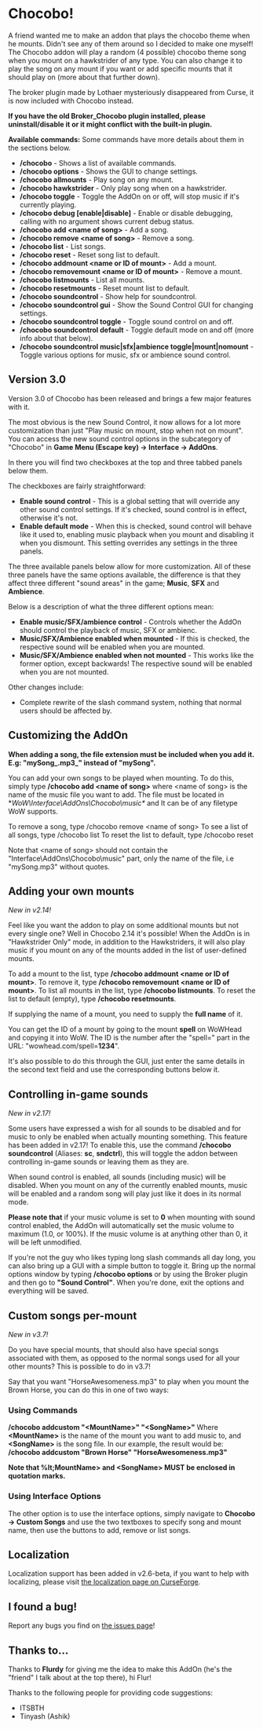 Chocobo!
========

A friend wanted me to make an addon that plays the chocobo theme when he mounts. Didn't see any of them around so I decided to make one myself!
The Chocobo addon will play a random (4 possible) chocobo theme song when you mount on a hawkstrider of any type.
You can also change it to play the song on any mount if you want or add specific mounts that it should play on (more about that further down).

The broker plugin made by Lothaer mysteriously disappeared from Curse, it is now included with Chocobo instead.

**If you have the old Broker_Chocobo plugin installed, please uninstall/disable it or it might conflict with the built-in plugin.**


**Available commands:**
Some commands have more details about them in the sections below.
 * **/chocobo** - Shows a list of available commands.
 * **/chocobo options** - Shows the GUI to change settings.
 * **/chocobo allmounts** - Play song on any mount.
 * **/chocobo hawkstrider** - Only play song when on a hawkstrider.
 * **/chocobo toggle** - Toggle the AddOn on or off, will stop music if it's currently playing.
 * **/chocobo debug [enable|disable]** - Enable or disable debugging, calling with no argument shows current debug status.
 * **/chocobo add &lt;name of song&gt;** - Add a song.
 * **/chocobo remove &lt;name of song&gt;** - Remove a song.
 * **/chocobo list** - List songs.
 * **/chocobo reset** - Reset song list to default.
 * **/chocobo addmount &lt;name or ID of mount&gt;** - Add a mount.
 * **/chocobo removemount &lt;name or ID of mount&gt;** - Remove a mount.
 * **/chocobo listmounts** - List all mounts.
 * **/chocobo resetmounts** - Reset mount list to default.
 * **/chocobo soundcontrol** - Show help for soundcontrol.
 * **/chocobo soundcontrol gui** - Show the Sound Control GUI for changing settings.
 * **/chocobo soundcontrol toggle** - Toggle sound control on and off.
 * **/chocobo soundcontrol default** - Toggle default mode on and off (more info about that below).
 * **/chocobo soundcontrol music|sfx|ambience toggle|mount|nomount** - Toggle various options for music, sfx or ambience sound control.

Version 3.0
-----------

Version 3.0 of Chocobo has been released and brings a few major features with it.

The most obvious is the new Sound Control, it now allows for a lot more customization than just "Play music on mount, stop when not on mount".
You can access the new sound control options in the subcategory of "Chocobo" in **Game Menu (Escape key) -> Interface -> AddOns**.

In there you will find two checkboxes at the top and three tabbed panels below them.

The checkboxes are fairly straightforward:
 * **Enable sound control** - This is a global setting that will override any other sound control settings. If it's checked, sound control is in effect, otherwise it's not.
 * **Enable default mode** - When this is checked, sound control will behave like it used to, enabling music playback when you mount and disabling it when you dismount. This setting overrides any settings in the three panels.

The three available panels below allow for more customization.
All of these three panels have the same options available, the difference is that they affect three different "sound areas" in the game; **Music**, **SFX** and **Ambience**.

Below is a description of what the three different options mean:
 * **Enable music/SFX/ambience control** - Controls whether the AddOn should control the playback of music, SFX or ambienc.
 * **Music/SFX/Ambience enabled when mounted** - If this is checked, the respective sound will be enabled when you are mounted.
 * **Music/SFX/Ambience enabled when not mounted** - This works like the former option, except backwards! The respective sound will be enabled when you are not mounted.

Other changes include:
 * Complete rewrite of the slash command system, nothing that normal users should be affected by.

Customizing the AddOn
---------------------

**When adding a song, the file extension must be included when you add it. E.g: "mySong_.mp3_" instead of "mySong".**

You can add your own songs to be played when mounting. To do this, simply type **/chocobo add &lt;name of song&gt;** where &lt;name of song&gt; is the name of the music file you want to add. The file must be located in **WoW\Interface\AddOns\Chocobo\music\**  and It can be of any filetype WoW supports.

To remove a song, type /chocobo remove &lt;name of song&gt;
To see a list of all songs, type /chocobo list
To reset the list to default, type /chocobo reset

Note that &lt;name of song&gt; should not contain the "Interface\AddOns\Chocobo\music\" part, only the name of the file, i.e "mySong.mp3" without quotes.

Adding your own mounts
----------------------

*New in v2.14!*

Feel like you want the addon to play on some additional mounts but not every single one? Well in Chocobo 2.14 it's possible!
When the AddOn is in "Hawkstrider Only" mode, in addition to the Hawkstriders, it will also play music if you mount on any of the mounts added in the list of user-defined mounts.

To add a mount to the list, type **/chocobo addmount &lt;name or ID of mount&gt;**.
To remove it, type **/chocobo removemount &lt;name or ID of mount&gt;**.
To list all mounts in the list, type **/chocobo listmounts**.
To reset the list to default (empty), type **/chocobo resetmounts**.

If supplying the name of a mount, you need to supply the **full name** of it.

You can get the ID of a mount by going to the mount **spell** on WoWHead and copying it into WoW.
The ID is the number after the "spell=" part in the URL: "wowhead.com/spell=**1234**".

It's also possible to do this through the GUI, just enter the same details in the second text field and use the corresponding buttons below it.

Controlling in-game sounds
--------------------------

*New in v2.17!*

Some users have expressed a wish for all sounds to be disabled and for music to only be enabled when actually mounting something.
This feature has been added in v2.17!
To enable this, use the command **/chocobo soundcontrol** (Aliases: **sc**, **sndctrl**), this will toggle the addon between controlling in-game sounds or leaving them as they are.

When sound control is enabled, all sounds (including music) will be disabled. When you mount on any of the currently enabled mounts, music will be enabled and a random song will play just like it does in its normal mode.

**Please note that** if your music volume is set to **0** when mounting with sound control enabled, the AddOn will automatically set the music volume to maximum (1.0, or 100%). If the music volume is at anything other than 0, it will be left unmodified.

If you're not the guy who likes typing long slash commands all day long, you can also bring up a GUI with a simple button to toggle it.
Bring up the normal options window by typing **/chocobo options** or by using the Broker plugin and then go to **"Sound Control"**. When you're done, exit the options and everything will be saved.

Custom songs per-mount
----------------------

*New in v3.7!*

Do you have special mounts, that should also have special songs associated with them, as opposed to the normal songs used for all your other mounts?
This is possible to do in v3.7!

Say that you want "HorseAwesomeness.mp3" to play when you mount the Brown Horse, you can do this in one of two ways:

### Using Commands

**/chocobo addcustom "&lt;MountName&gt;" "&lt;SongName&gt;"**
Where **&lt;MountName&gt;** is the name of the mount you want to add music to, and **&lt;SongName&gt;** is the song file.
In our example, the result would be:
**/chocobo addcustom "Brown Horse" "HorseAwesomeness.mp3"**

**Note that %lt;MountName&gt; and &lt;SongName&gt; MUST be enclosed in quotation marks.**

### Using Interface Options

The other option is to use the interface options, simply navigate to **Chocobo -> Custom Songs** and use the two textboxes to specify song and mount name, then use the buttons to add, remove or list songs.

Localization
------------

Localization support has been added in v2.6-beta, if you want to help with localizing, please visit [the localization page on CurseForge][localization].

I found a bug!
--------------

Report any bugs you find on [the issues page][issues]!

Thanks to...
------------

Thanks to **Flurdy** for giving me the idea to make this AddOn (he's the "friend" I talk about at the top there), hi Flur!

Thanks to the following people for providing code suggestions:
 * ITSBTH
 * Tinyash (Ashik)

[localization]: http://wow.curseforge.com/addons/chocobo/localization/
[issues]: https://github.com/Sharparam/Chocobo/issues

